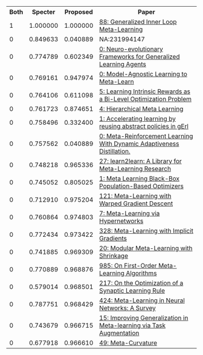 <html><table><tr>
<th>Both</th>
<th>Specter</th>
<th>Proposed</th>
<th>Paper</th>
</tr>
<tr>
<td>1</td>
<td>1.000000</td>
<td>1.000000</td>
<td><a href="https://www.semanticscholar.org/paper/f94dd0b22fd2fe322a45c2143bd8eb48ca485b5f">88: Generalized Inner Loop Meta-Learning</a></td>
</tr>
<tr>
<td>0</td>
<td>0.849633</td>
<td>0.040889</td>
<td>NA:231994147</td>
</tr>
<tr>
<td>0</td>
<td>0.774789</td>
<td>0.602349</td>
<td><a href="https://www.semanticscholar.org/paper/83795a7b9621e7efd50e5e182ffec71e475710ac">0: Neuro-evolutionary Frameworks for Generalized Learning Agents</a></td>
</tr>
<tr>
<td>0</td>
<td>0.769161</td>
<td>0.947974</td>
<td><a href="https://www.semanticscholar.org/paper/789294d7eaa09788801de18668d0d69b894505bb">0: Model-Agnostic Learning to Meta-Learn</a></td>
</tr>
<tr>
<td>0</td>
<td>0.764106</td>
<td>0.611098</td>
<td><a href="https://www.semanticscholar.org/paper/8fb76a141d8e72eef7d6e220ea6556a6c5755756">5: Learning Intrinsic Rewards as a Bi-Level Optimization Problem</a></td>
</tr>
<tr>
<td>0</td>
<td>0.761723</td>
<td>0.874651</td>
<td><a href="https://www.semanticscholar.org/paper/ea710ef31986ba20f72bf16a1ba2cf8c462ad688">4: Hierarchical Meta Learning</a></td>
</tr>
<tr>
<td>0</td>
<td>0.758496</td>
<td>0.332400</td>
<td><a href="https://www.semanticscholar.org/paper/1f87cbac2ccca7f2b778ab98c85be74fb62e5369">1: Accelerating learning by reusing abstract policies in gErl</a></td>
</tr>
<tr>
<td>0</td>
<td>0.757562</td>
<td>0.040889</td>
<td><a href="https://www.semanticscholar.org/paper/7c742e1c8f28c949631d5d863019470844478912">0: Meta-Reinforcement Learning With Dynamic Adaptiveness Distillation.</a></td>
</tr>
<tr>
<td>0</td>
<td>0.748218</td>
<td>0.965336</td>
<td><a href="https://www.semanticscholar.org/paper/c55cc603b74b8ba0cc58dbaa1d8df1af94ab934b">27: learn2learn: A Library for Meta-Learning Research</a></td>
</tr>
<tr>
<td>0</td>
<td>0.745052</td>
<td>0.805025</td>
<td><a href="https://www.semanticscholar.org/paper/e5bf81e52a568f2bf31e82c914141ad52219637f">1: Meta Learning Black-Box Population-Based Optimizers</a></td>
</tr>
<tr>
<td>0</td>
<td>0.712910</td>
<td>0.975204</td>
<td><a href="https://www.semanticscholar.org/paper/e13ca1bd60af3325afc64dc09979e3322818e365">121: Meta-Learning with Warped Gradient Descent</a></td>
</tr>
<tr>
<td>0</td>
<td>0.760864</td>
<td>0.974803</td>
<td><a href="https://www.semanticscholar.org/paper/acbd97dbb88658aaa0f88499d1e207ea51962871">7: Meta-Learning via Hypernetworks</a></td>
</tr>
<tr>
<td>0</td>
<td>0.772434</td>
<td>0.973422</td>
<td><a href="https://www.semanticscholar.org/paper/a2933c8d0e152264d1cd25ca8248b25d4b49038b">328: Meta-Learning with Implicit Gradients</a></td>
</tr>
<tr>
<td>0</td>
<td>0.741885</td>
<td>0.969309</td>
<td><a href="https://www.semanticscholar.org/paper/0fc5e9e6505cb754d9a7e683d704d0557f95b6c7">20: Modular Meta-Learning with Shrinkage</a></td>
</tr>
<tr>
<td>0</td>
<td>0.770889</td>
<td>0.968876</td>
<td><a href="https://www.semanticscholar.org/paper/90dc22818bd2d97d8deaff168b0137b75a962767">985: On First-Order Meta-Learning Algorithms</a></td>
</tr>
<tr>
<td>0</td>
<td>0.579014</td>
<td>0.968501</td>
<td><a href="https://www.semanticscholar.org/paper/8784f905f4f9fb6fa4a3cc9b0faa5b5479c687ec">217: On the Optimization of a Synaptic Learning Rule</a></td>
</tr>
<tr>
<td>0</td>
<td>0.787751</td>
<td>0.968429</td>
<td><a href="https://www.semanticscholar.org/paper/020bb2ba5f3923858cd6882ba5c5a44ea8041ab6">424: Meta-Learning in Neural Networks: A Survey</a></td>
</tr>
<tr>
<td>0</td>
<td>0.743679</td>
<td>0.966715</td>
<td><a href="https://www.semanticscholar.org/paper/98ec1fda197e4eb08a992377de565bb62ba21b87">15: Improving Generalization in Meta-learning via Task Augmentation</a></td>
</tr>
<tr>
<td>0</td>
<td>0.677918</td>
<td>0.966610</td>
<td><a href="https://www.semanticscholar.org/paper/770538e506051da89f57f48062db8f374ebf2334">49: Meta-Curvature</a></td>
</tr>
</table></html>

